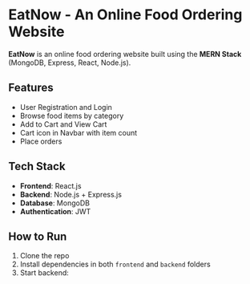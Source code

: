 # EatNow - An Online Food Ordering Website

**EatNow** is an online food ordering website built using the **MERN Stack** (MongoDB, Express, React, Node.js).

## Features

- User Registration and Login
- Browse food items by category
- Add to Cart and View Cart
- Cart icon in Navbar with item count
- Place orders

## Tech Stack

- **Frontend**: React.js
- **Backend**: Node.js + Express.js
- **Database**: MongoDB
- **Authentication**: JWT

## How to Run

1. Clone the repo
2. Install dependencies in both `frontend` and `backend` folders
3. Start backend:
